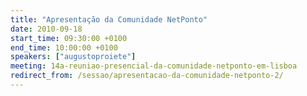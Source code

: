 ```yaml
---
title: "Apresentação da Comunidade NetPonto"
date: 2010-09-18
start_time: 09:30:00 +0100
end_time: 10:00:00 +0100
speakers: ["augustoproiete"]
meeting: 14a-reuniao-presencial-da-comunidade-netponto-em-lisboa
redirect_from: /sessao/apresentacao-da-comunidade-netponto-2/
---
```

